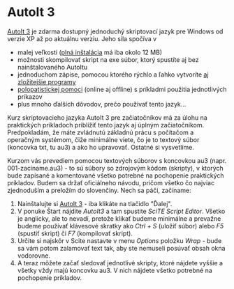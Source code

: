 # AutoIt 3

[AutoIt 3](https://www.autoitscript.com/) je zdarma dostupný jednoduchý skriptovací jazyk pre Windows od verzie XP až po aktuálnu verziu. Jeho sila spočíva v

- malej veľkosti ([plná inštalácia](https://www.autoitscript.com/site/autoit/downloads/) má iba okolo 12 MB)
- možnosti skompilovať skript na exe súbor, ktorý spustíte aj bez nainštalovaného AutoItu
- jednoduchom zápise, pomocou ktorého rýchlo a ľahko vytvoríte [aj zložitejšie programy](https://github.com/tiborepcek/inputblocker)
- [polopatistickej pomoci](https://www.autoitscript.com/autoit3/docs/) (online aj offline) s príkladmi použitia jednotlivých príkazov
- plus mnoho ďalších dôvodov, prečo používať tento jazyk...

Kurz skriptovacieho jazyka AutoIt 3 pre začiatočníkov má za úlohu na praktických príkladoch priblížiť tento jazyk aj úplným začiatočníkom. Predpokladám, že máte zvládnutú základnú prácu s počítačom a operačným systémom, čiže minimálne viete, čo je to textový súbor (koncovka txt, tu au3) a ako ho upravovať. Ostatné si vysvetlíme.

Kurzom vás prevediem pomocou textových súborov s koncovkou au3 (napr. 001-zaciname.au3) - to sú súbory so zdrojovým kódom (skripty), v ktorých bude zapísané a komentované všetko potrebné na pochopenie praktických príkladov. Budem sa držať oficiálneho návodu, pričom všetko čo najviac zjednoduším a preložím do slovenčiny. Nech sa páči, začíname:

1. Nainštalujte si [AutoIt 3](https://www.autoitscript.com/site/autoit/downloads/) - iba klikáte na tlačidlo "Ďalej".
2. V ponuke Štart nájdite *AutoIt3* a tam spustite *SciTE Script Editor*. Všetko je anglicky, ale to nevadí, pretože klikať budeme minimálne a prevažne budeme používať klávesové skratky ako *Ctrl + S* (uložiť súbor) alebo *F5* (spustiť skript) či *F7* (kompilovať skript).
3. Určite si najskôr v Scite nastavte v menu *Options* položku *Wrap* - bude sa vám potom zalamovať text tak, aby ste nemuseli posúvať obsah okna vodorovne.
4. A teraz môžete začať sledovať jednotlivé skripty, ktoré nájdete vyššie a všetky vždy majú koncovku au3. V nich nájdete všetko potrebné na pochopenie príkladov.
